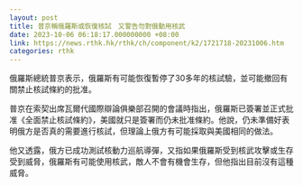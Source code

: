 ```yaml
---
layout: post
title: 普京稱俄羅斯或恢復核試　又警告勿對俄動用核武
date: 2023-10-06 06:18:17.000000000 +08:00
link: https://news.rthk.hk/rthk/ch/component/k2/1721718-20231006.htm
categories: rthk
---
```


俄羅斯總統普京表示，俄羅斯有可能恢復暫停了30多年的核試驗，並可能撤回有關禁止核試條約的批准。

普京在索契出席瓦爾代國際辯論俱樂部召開的會議時指出，俄羅斯已簽署並正式批准《全面禁止核試條約》，美國就只是簽署而仍未批准條約。他說，仍未準備好表明俄方是否真的需要進行核試，但理論上俄方有可能採取與美國相同的做法。

他又透露，俄方已成功測試核動力巡航導彈，又指如果俄羅斯受到核武攻擊或生存受到威脅，俄羅斯有可能使用核武，敵人不會有機會生存，但他指出目前沒有這種威脅。
